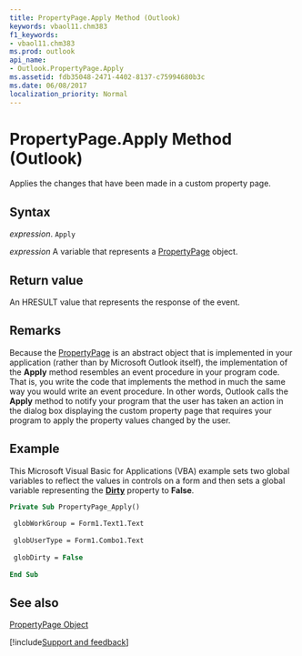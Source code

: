 ```yaml
---
title: PropertyPage.Apply Method (Outlook)
keywords: vbaol11.chm383
f1_keywords:
- vbaol11.chm383
ms.prod: outlook
api_name:
- Outlook.PropertyPage.Apply
ms.assetid: fdb35048-2471-4402-8137-c75994680b3c
ms.date: 06/08/2017
localization_priority: Normal
---
```



# PropertyPage.Apply Method (Outlook)

Applies the changes that have been made in a custom property page.


## Syntax

_expression_. `Apply`

_expression_ A variable that represents a [PropertyPage](./Outlook.PropertyPage.md) object.


## Return value

An HRESULT value that represents the response of the event.


## Remarks

Because the [PropertyPage](Outlook.PropertyPage.md) is an abstract object that is implemented in your application (rather than by Microsoft Outlook itself), the implementation of the **Apply** method resembles an event procedure in your program code. That is, you write the code that implements the method in much the same way you would write an event procedure. In other words, Outlook calls the **Apply** method to notify your program that the user has taken an action in the dialog box displaying the custom property page that requires your program to apply the property values changed by the user.


## Example

This Microsoft Visual Basic for Applications (VBA) example sets two global variables to reflect the values in controls on a form and then sets a global variable representing the  **[Dirty](Outlook.PropertyPage.Dirty.md)** property to **False**.


```vb
Private Sub PropertyPage_Apply() 
 
 globWorkGroup = Form1.Text1.Text 
 
 globUserType = Form1.Combo1.Text 
 
 globDirty = False 
 
End Sub
```


## See also


[PropertyPage Object](Outlook.PropertyPage.md)

[!include[Support and feedback](~/includes/feedback-boilerplate.md)]